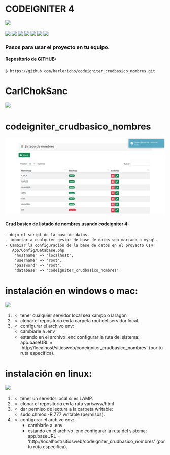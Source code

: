 # CODEIGNITER 4
![](https://encrypted-tbn0.gstatic.com/images?q=tbn:ANd9GcRTxO4KFlDxZpunsokLvVftB_19jRQ_SAdvJw&usqp=CAU)

![](https://img.shields.io/github/stars/pandao/editor.md.svg) ![](https://img.shields.io/github/forks/pandao/editor.md.svg) ![](https://img.shields.io/github/tag/pandao/editor.md.svg) ![](https://img.shields.io/github/release/pandao/editor.md.svg) ![](https://img.shields.io/github/issues/pandao/editor.md.svg) ![](https://img.shields.io/bower/v/editor.md.svg)
![](https://vsmarketplacebadge.apphb.com/version/jock.svg.svg)

### Pasos para usar el proyecto en tu equipo.

#### Repositorio de GITHUB:
`$ https://github.com/harlericho/codeigniter_crudbasico_nombres.git`

# CarlChokSanc
![](https://avatars.githubusercontent.com/u/42042270?s=48&v=4) 




# codeigniter_crudbasico_nombres
![](preview.png "CRUD")
#### Crud basico de listado de nombres usando codeigniter 4:

    - dejo el script de la base de datos.
    - importar a cualquier gestor de base de datos sea mariadb o mysql.
    - Cambiar la configuración de la base de datos en el proyecto CI4:
       App/Config/Database.php
        'hostname' => 'localhost',
		'username' => 'root',
		'password' => 'root',
		'database' => 'codeigniter_crudbasico_nombres',
# instalación en windows o mac:
![](https://interpolados.files.wordpress.com/2017/06/xampp-logo.png)
 1. - tener cualquier servidor local sea xampp o laragon
 2. - clonar el repositorio en la carpeta root del servidor local.
 3. - configurar el archivo env:
     - cambiarle a .env
     - estando en el archivo .enc configurar la ruta del sistema:
     app.baseURL = 'http://localhost/sitiosweb/codeigniter_crudbasico_nombres' (por tu ruta especifica).

# instalación en linux:
![](https://www.expertosdecomputadoras.com/wp-content/uploads/2017/02/instalar-lamp.png.webp)
1. - tener un servidor local si es LAMP.
2. - clonar el repositorio en la ruta var/www/html
3. - dar permiso de lectura a la carpeta writable:
    - sudo chmod -R 777 writable (permisos).
4. - configurar el archivo env:
     - cambiarle a .env
     - estando en el archivo .enc configurar la ruta del sistema:
     app.baseURL = 'http://localhost/sitiosweb/codeigniter_crudbasico_nombres' (por tu ruta especifica).